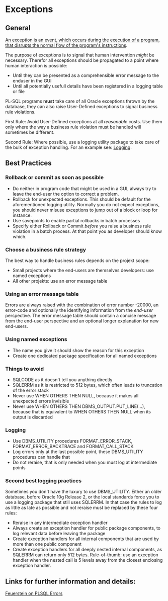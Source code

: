 # Exceptions

## General

[An exception is an event, which occurs during the execution of a program, that disrupts the normal flow of the program's instructions](https://docs.oracle.com/javase/tutorial/essential/exceptions/definition.html).

The purpose of exceptions is to signal that human intervention *might* be necessary. Therefor all exceptions should be propagated to a point where human interaction is possible:
- Until they can be presented as a comprehensible error message to the enduser in the GUI
- Until all potentially usefull details have been registered in a logging table or file

PL-SQL programs **must** take care of all Oracle exceptions thrown by the database, they can also raise User-Defined exceptions to signal business rule violations.

First Rule: Avoid User-Defined exceptions at all *reasonable* costs. Use them only where the way a business rule violation must be handled will sometimes be different.

Second Rule: Where possible, use a logging utility package to take care of the bulk of exception handling. For an example see:
[Logging](https://github.com/Doag/DOAG-PL-SQL-Coding-Conventions/blob/gh-pages/articles/logging.md).

## Best Practices

### Rollback or commit as soon as possible
- Do neither in program code that might be used in a GUI, always try to leave the end-user the option to correct a problem.
- Rollback for unexpected exceptions. This should be default for the aforementioned logging utility. Normally you do not expect exceptions, you should never misuse exceptions to jump out of a block or loop for instance.
- Use savepoints to enable partial rollbacks in batch processes
- Specify either Rollback or Commit _before_ you raise a business rule violation in a batch process. At that point you as developer should know which.

### Choose a business rule strategy
The best way to handle business rules depends on the projekt scope:
- Small projects where the end-users are themselves developers: use named exceptions
- All other projekts: use an error message table

### Using an error message table
Errors are always raised with the combination of error number -20000, an error-code and optionally the identifying information from the _end-user_ perspective.
The error message table should contain a concise message from the end-user perspective and an optional longer explanation for new end-users.

### Using named exceptions
- The name you give it should show the reason for this exception
- Create one dedicated package specification for all named exceptions

### Things to avoid
- SQLCODE as it doesn't tell you anything directly
- SQLERRM as it is restricted to 512 bytes, which often leads to truncation of the error stack
- Never use WHEN OTHERS THEN NULL, because it makes all unexpected errors invisible
- Never use WHEN OTHERS THEN DBMS_OUTPUT.PUT_LINE(...), because that is equivalent to WHEN OTHERS THEN NULL when its output is discarded

### Logging 
- Use DBMS_UTILITY procedures FORMAT_ERROR_STACK, FORMAT_ERROR_BACKTRACE and FORMAT_CALL_STACK
- Log errors only at the last possible point, these DBMS_UTILITY procedures can handle that
- Do not reraise, that is only needed when you must log at intermediate points

### Second best logging practices
Sometimes you don't have the luxury to use DBMS_UTILITY. Either an older database, before Oracle 10g Release 2, or the local standards force you to use a logging package that still uses SQLERRM. In that case the rules to log as little as late as possible and not reraise must be replaced by these four rules:
- Reraise in any intermediate exception handler
- Always create an exception handler for public package components, to log relevant data before leaving the package
- Create exception handlers for all internal components that are used by more than one public component
- Create exception handlers for all deeply nested internal components, as SQLERRM can return only 512 bytes. Rule-of-thumb: use an exception handler when the nested call is 5 levels away from the closest enclosing exception handler.

## Links for further information and details:
[Feuerstein on PLSQL Errors](http://stevenfeuersteinonplsql.blogspot.de/2016/03/nine-good-to-knows-about-plsql-error.html)
